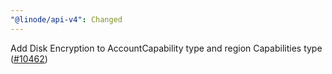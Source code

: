 ```yaml
---
"@linode/api-v4": Changed
---
```


Add Disk Encryption to AccountCapability type and region Capabilities type ([#10462](https://github.com/linode/manager/pull/10462))
